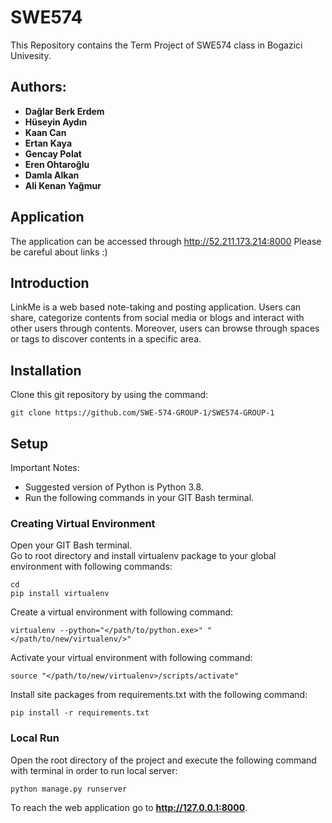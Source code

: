 # SWE574
This Repository contains the Term Project of SWE574 class in Bogazici Univesity.
## Authors:
- **Dağlar Berk Erdem**
- **Hüseyin Aydın**
- **Kaan Can**
- **Ertan Kaya**
- **Gencay Polat**
- **Eren Ohtaroğlu**
- **Damla Alkan**
- **Ali Kenan Yağmur**
## Application
The application can be accessed through http://52.211.173.214:8000
Please be careful about links :)
## Introduction
LinkMe is a web based note-taking and posting application. Users can share, categorize contents from social media or blogs and interact with other users
through contents. Moreover, users can browse through spaces or tags to discover contents in a specific area.
## Installation
Clone this git repository by using the command:
```
git clone https://github.com/SWE-574-GROUP-1/SWE574-GROUP-1
```
## Setup
Important Notes:
- Suggested version of Python is Python 3.8.
- Run the following commands in your GIT Bash terminal.

### Creating Virtual Environment
Open your GIT Bash terminal.\
Go to root directory and install virtualenv package to your global environment with following commands:
```
cd
pip install virtualenv
```
Create a virtual environment with following command:
```
virtualenv --python="</path/to/python.exe>" "</path/to/new/virtualenv/>"
```
Activate your virtual environment with following command:
```
source "</path/to/new/virtualenv>/scripts/activate"
```
Install site packages from requirements.txt with the following command:
```
pip install -r requirements.txt
```
### Local Run
Open the root directory of the project and execute the following command with terminal in order to run local server:
```
python manage.py runserver
```
To reach the web application go to **http://127.0.0.1:8000**.
